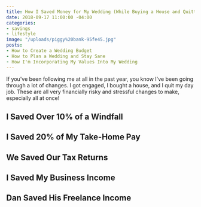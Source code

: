 ```yaml
---
title: How I Saved Money for My Wedding (While Buying a House and Quitting My Job)
date: 2018-09-17 11:00:00 -04:00
categories:
- savings
- lifestyle
image: "/uploads/piggy%20bank-95fe45.jpg"
posts:
- How to Create a Wedding Budget
- How to Plan a Wedding and Stay Sane
- How I'm Incorporating My Values Into My Wedding
---
```


If you've been following me at all in the past year, you know I've been going through a lot of changes. I got engaged, I bought a house, and I quit my day job. These are all very financially risky and stressful changes to make, especially all at once! 

## I Saved Over 10% of a Windfall

## I Saved 20% of My Take-Home Pay

## We Saved Our Tax Returns

## I Saved My Business Income

## Dan Saved His Freelance Income